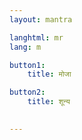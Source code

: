```yaml
---
layout: mantra

langhtml: mr
lang: m

button1:
    title: मोजा

button2:
    title: शून्य

    
---
```


